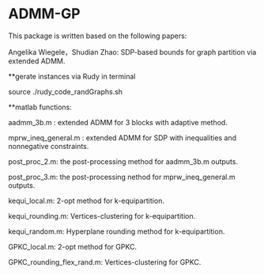 # ADMM-GP

This package is written based on the following papers:

Angelika Wiegele，Shudian Zhao: SDP-based bounds for graph partition via extended ADMM.


**gerate instances via Rudy in terminal 

source ./rudy_code_randGraphs.sh 


**matlab functions:

aadmm_3b.m : extended ADMM for 3 blocks with adaptive method.

mprw_ineq_general.m : extended ADMM for SDP with inequalities and nonnegative constraints.

post_proc_2.m: the post-processing method for aadmm_3b.m outputs.

post_proc_3.m: the post-processing nethod for mprw_ineq_general.m outputs.

kequi_local.m: 2-opt method for k-equipartition.

kequi_rounding.m: Vertices-clustering for k-equipartition.

kequi_random.m: Hyperplane rounding method for k-equipartition.

GPKC_local.m: 2-opt method for GPKC.

GPKC_rounding_flex_rand.m: Vertices-clustering for GPKC.




